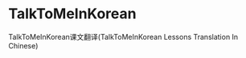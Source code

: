 TalkToMeInKorean
================

TalkToMeInKorean课文翻译(TalkToMeInKorean Lessons Translation In Chinese)
